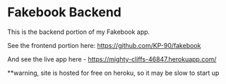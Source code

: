 # Fakebook Backend

This is the backend portion of my Fakebook app.

See the frontend portion here: https://github.com/KP-90/fakebook

And see the live app here - https://mighty-cliffs-46847.herokuapp.com/

**warning, site is hosted for free on heroku, so it may be slow to start up 